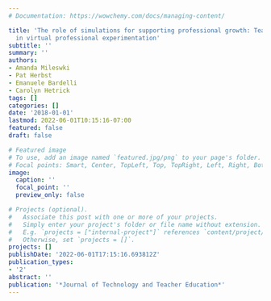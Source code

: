 ```yaml
---
# Documentation: https://wowchemy.com/docs/managing-content/

title: 'The role of simulations for supporting professional growth: Teachers’ engagement
  in virtual professional experimentation'
subtitle: ''
summary: ''
authors:
- Amanda Mileswki
- Pat Herbst
- Emanuele Bardelli
- Carolyn Hetrick
tags: []
categories: []
date: '2018-01-01'
lastmod: 2022-06-01T10:15:16-07:00
featured: false
draft: false

# Featured image
# To use, add an image named `featured.jpg/png` to your page's folder.
# Focal points: Smart, Center, TopLeft, Top, TopRight, Left, Right, BottomLeft, Bottom, BottomRight.
image:
  caption: ''
  focal_point: ''
  preview_only: false

# Projects (optional).
#   Associate this post with one or more of your projects.
#   Simply enter your project's folder or file name without extension.
#   E.g. `projects = ["internal-project"]` references `content/project/deep-learning/index.md`.
#   Otherwise, set `projects = []`.
projects: []
publishDate: '2022-06-01T17:15:16.693812Z'
publication_types:
- '2'
abstract: ''
publication: '*Journal of Technology and Teacher Education*'
---
```

